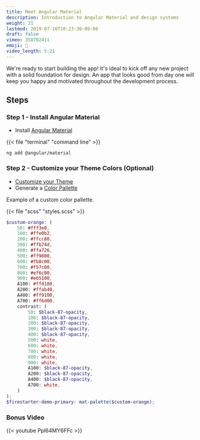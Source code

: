 ```yaml
---
title: Meet Angular Material
description: Introduction to Angular Material and design systems
weight: 21
lastmod: 2019-07-16T10:23:30-09:00
draft: false
vimeo: 358702411
emoji: 🎨
video_length: 5:21
---
```


We're ready to start building the app! It's ideal to kick off any new project with a solid foundation for design. An app that looks good from day one will keep you happy and motivated throughout the development process. 

## Steps

### Step 1 - Install Angular Material

- Install [Angular Material](https://material.angular.io/)

{{< file "terminal" "command line" >}}
```text
ng add @angular/material
```

### Step 2 - Customize your Theme Colors (Optional)

- [Customize your Theme](https://material.angular.io/guide/theming)
- Generate a [Color Pallette](http://mcg.mbitson.com/#!?mcgpalette0=%233f51b5)



Example of a custom color pallette. 

{{< file "scss" "styles.scss" >}}
```scss
$custom-orange: (
    50: #fff3e0,
    100: #ffe0b2,
    200: #ffcc80,
    300: #ffb74d,
    400: #ffa726,
    500: #ff9800,
    600: #fb8c00,
    700: #f57c00,
    800: #ef6c00,
    900: #e65100,
    A100: #ffd180,
    A200: #ffab40,
    A400: #ff9100,
    A700: #ff6d00,
    contrast: (
        50: $black-87-opacity,
        100: $black-87-opacity,
        200: $black-87-opacity,
        300: $black-87-opacity,
        400: $black-87-opacity,
        500: white,
        600: white,
        700: white,
        800: white,
        900: white,
        A100: $black-87-opacity,
        A200: $black-87-opacity,
        A400: $black-87-opacity,
        A700: white,
    )
);
$firestarter-demo-primary: mat-palette($custom-orange);
```


### Bonus Video

<div class="vid-center">
{{< youtube Ppl64MY6FFc >}}
</div>
